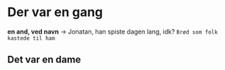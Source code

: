 # Der var en gang
**en and, ved navn** 
-> Jonatan, han spiste dagen lang, idk?
``Brød som folk kastede til ham``
## Det var en dame 